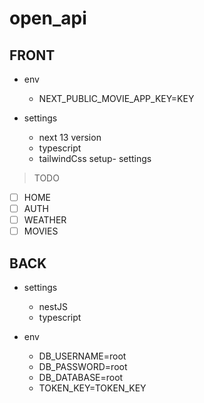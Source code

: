 # open_api

## FRONT

- env
  - NEXT_PUBLIC_MOVIE_APP_KEY=KEY


- settings

  - next 13 version
  - typescript
  - tailwindCss setup- settings

> TODO

- [ ] HOME
- [ ] AUTH
- [ ] WEATHER
- [ ] MOVIES

## BACK

- settings
  - nestJS
  - typescript


- env
  - DB_USERNAME=root
  - DB_PASSWORD=root
  - DB_DATABASE=root
  - TOKEN_KEY=TOKEN_KEY
  